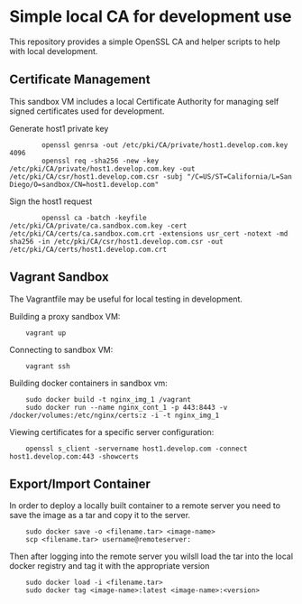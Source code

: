 # Simple local CA for development use

This repository provides a simple OpenSSL CA and helper scripts to help with local development.

## Certificate Management

This sandbox VM includes a local Certificate Authority for managing self signed certificates used for development.

Generate host1 private key

            openssl genrsa -out /etc/pki/CA/private/host1.develop.com.key 4096
            openssl req -sha256 -new -key /etc/pki/CA/private/host1.develop.com.key -out /etc/pki/CA/csr/host1.develop.com.csr -subj "/C=US/ST=California/L=San Diego/O=sandbox/CN=host1.develop.com"

Sign the host1 request

            openssl ca -batch -keyfile /etc/pki/CA/private/ca.sandbox.com.key -cert /etc/pki/CA/certs/ca.sandbox.com.crt -extensions usr_cert -notext -md sha256 -in /etc/pki/CA/csr/host1.develop.com.csr -out /etc/pki/CA/certs/host1.develop.com.crt


## Vagrant Sandbox

The Vagrantfile may be useful for local testing in development.

Building a proxy sandbox VM:

        vagrant up

Connecting to sandbox VM:

        vagrant ssh

Building docker containers in sandbox vm:

        sudo docker build -t nginx_img_1 /vagrant
        sudo docker run --name nginx_cont_1 -p 443:8443 -v /docker/volumes:/etc/nginx/certs:z -i -t nginx_img_1

Viewing certificates for a specific server configuration:

        openssl s_client -servername host1.develop.com -connect host1.develop.com:443 -showcerts

## Export/Import Container

In order to deploy a locally built container to a remote server you need to save the image as a tar and copy it to the server.

        sudo docker save -o <filename.tar> <image-name>
        scp <filename.tar> username@remoteserver:

Then after logging into the remote server you wilsll load the tar into the local docker registry and tag it with the appropriate version

        sudo docker load -i <filename.tar>
        sudo docker tag <image-name>:latest <image-name>:<version>


